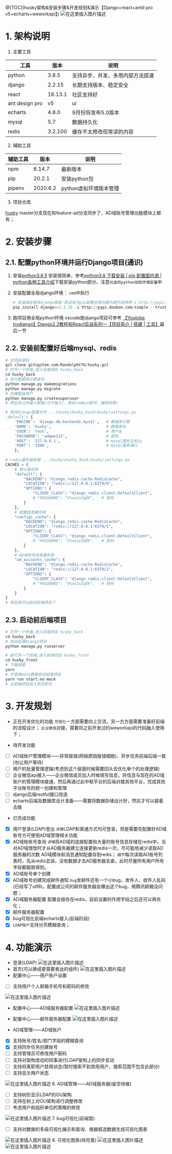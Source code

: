 @[TOC](husky架构&安装步骤&开发规划&演示【Django+react+antd pro v5+echarts+weworkapi】)
![在这里插入图片描述](https://img-blog.csdnimg.cn/cover1/248658033621860363.jpg)

# 1. 架构说明
1. 主要工具
 
| 工具 | 版本 | 说明 |
|--|--|--|
| python | 3.8.5 | 支持异步、并发、多用内部方法提速 |
| django | 2.2.15 | 长期支持版本、稳定安全 |
| react | 16.13.1 | 社区支持好 |
| ant design pro | v5 | ui |
| echarts | 4.8.0 | 9月份将发布5.0版本 | 
| mysql | 5.7 | 数据持久化 | 
| redis | 3.2.100 | 缓存不太修改但常读的内容 | 

2. 辅助工具

| 辅助工具 | 版本 | 说明 |
|--|--|--|
|npm|6.14.7|最新版本|
|pip|20.2.1|安装python包|
|pipenv|2020.6.2|python虚拟环境版本管理|

3. 项目仓库

[husky](https://gitee.com/RandolphCYG/husky)
master分支现在和feature-ad分支同步了，AD域账号管理功能模块上都有；

# 2. 安装步骤
## 2.1. 配置python环境并运行Django项目(通识)
1. 安装[python3.8.5](https://www.python.org/downloads/release/python-385/)
安装很简单，参考[python3.8 下载安装 | pip 配置国内源 | python各种工具介绍](https://blog.csdn.net/qq_33997198/article/details/107420579)下载安装python部分，注意`勾选将python加到环境变量`中

2. 安装配置全局django环境：
`cmd`中执行
	```python
	# 安装指定版本django框架 若没有为pip配置全局的国内源可选择带-i http://pypi.douban.com/simple --trusted-host pypi.douban.com参数
	pip install django==2.2.15 -i http://pypi.douban.com/simple --trusted-host pypi.douban.com
	```
3. 跑项目用全局python环境
vscode跑django项目可参考
[【Youtobe trydjango】Django2.2教程和React实战系列一【项目简介 | 搭建 | 工具】](https://blog.csdn.net/qq_33997198/article/details/103972513)最后一节
## 2.2. 安装前配置好后端mysql、redis

```python
# 拉项目源码
git clone git@gitee.com:RandolphCYG/husky.git
# 打开一个终端,进入后端项目 husky_back
cd husky_back
# 执行数据库迁移语句
python manage.py makemigrations
python manage.py migrate
# 创建超级用户
python manage.py createsuperuser
# 然后会让你输入邮箱(可不输入)、密码(admin即可、强制同意)

# 修改django配置文件 ...\husky\husky_back\husky\settings.py
'default': {
    'ENGINE': 'django.db.backends.mysql',   # 数据库引擎
    'NAME': 'husky',                        # 数据库名
    'USER': 'root',                         # 用户名
    'PASSWORD': 'adqwe123',                 # 密码
    'HOST': '127.0.0.1',                    # mysql服务主机ip
    'PORT': '3306',                         # mysql服务端口
    },
    
# redis缓存服务器 ...\husky\husky_back\husky\settings.py
CACHES = {
    # 默认缓存库
    "default": {
        "BACKEND": "django_redis.cache.RedisCache",
        "LOCATION": "redis://127.0.0.1:6379/0",
        "OPTIONS": {
            "CLIENT_CLASS": "django_redis.client.DefaultClient",
            # "PASSWORD": "V%xw1xZqDK",   # 密码
        }
    },
    # 配置信息缓存库
    "configs_cache": {
        "BACKEND": "django_redis.cache.RedisCache",
        "LOCATION": "redis://127.0.0.1:6379/1",
        "OPTIONS": {
            "CLIENT_CLASS": "django_redis.client.DefaultClient",
            # "PASSWORD": "V%xw1xZqDK",   # 密码
        }
    },
    # AD域账号信息缓存库
    "ad_accounts_cache": {
        "BACKEND": "django_redis.cache.RedisCache",
        "LOCATION": "redis://127.0.0.1:6379/2",
        "OPTIONS": {
            "CLIENT_CLASS": "django_redis.client.DefaultClient",
            # "PASSWORD": "V%xw1xZqDK",   # 密码
        }
    }
}
# 然后就可以启动后端项目了

```

## 2.3. 启动前后端项目
```python
# 打开一个终端,进入后端项目 husky_back
cd husky_back
# 启动后端django项目
python manage.py runserver

# 新打开一个终端,进入前端项目 husky_front 
cd husky_front
# 下载依赖 
yarn
# 不使用mock数据启动前端项目
yarn run start:no-mock
# 从前端项目进入网页即可
```
# 3. 开发规划
 - 正在开发优化的功能
`可视化`一方面需要向上交流，另一方方面需要准备好前端的流程设计；
`企业微信`对接，需要将之前开发过的weworkapi的代码融入使用下；

 - 待开发功能

 - [ ] AD域账户管理模块——异常报错(网络原因报错细致)、异步任务前端后端一致(勿让用户等待)
 - [ ] 用户的批量管理逻辑(考虑到这个层面时候需要回头去优化单个的处理逻辑)
 - [ ] 企业微信api接入——企业微信成员加入时候填写信息，将信息与现在的AD域账户的管理模块接通，然后再通过此中枢平台的后端对接其他平台，完成其他平台账号的统一创建和管理
 - [ ] django后端restful接口改造
 - [ ] echarts后端及数据库设计准备——需要将数据存储设计好，然后才可以接着去做

 - 已完成功能
 - [x] 用户登录(LDAP)登出
`详情`LDAP和普通方式均可登录，但是需要先配置好AD域账号方可使用AD域管理相关功能
 - [x] AD域账账号查询
 `详情`将AD域的连接配置和大量的账号信息存储在redis中，当对AD域增改时才从AD服务器建立连接更新redis一次，尽可能地减少读取AD服务器的次数
AD域模块和消息通知配置存到redis；
`细节`每次读取AD账号列表时，先从redis去读，没有数据才去AD服务器去查，此时尽量所有用户所有字段都能取得到。
 - [x] AD域账号单个创建
 - [x] AD域账号创建完成邮件通知
`bug`发邮件还有一个小bug，发件人、收件人乱码(已经写了utf8)，配置成公司的邮件服务器会爆出这个bug，用腾讯邮箱没问题；
 - [x] AD域服务器配置
配置会报存在redis，目前设置的作用字段之后还可以再优化；
 - [x] 邮件服务器配置
 - [x] bug可视化前端echarts接入(前端阶段)
 - [x] `LDAP账户`支持分页模糊查询；
 
# 4. 功能演示
 - 登录(LDAP)
![在这里插入图片描述](https://img-blog.csdnimg.cn/20201006220602300.png)
 - 首页(可以换成更需要表达的组件)
![在这里插入图片描述](https://img-blog.csdnimg.cn/20201006220743836.png)
 - 配置中心——用户账户设置

 - [ ] 支持用户个人邮箱手机号和密码的修改

![在这里插入图片描述](https://img-blog.csdnimg.cn/20201008102922903.png)
 - 配置中心——AD域服务器配置
![在这里插入图片描述](https://img-blog.csdnimg.cn/20201008102444455.png)

 - 配置中心——邮件服务器配置
![在这里插入图片描述](https://img-blog.csdnimg.cn/202010081023139.png)


 - AD域管理——AD域账户

 - [x] 支持账号/姓名/部门字段的模糊查询
 - [x] 支持同步任务创建账号
 - [ ] 支持管理员可修改用户密码
 - [ ] 支持对架构改动的同事进行LDAP架构上的同步变动
 - [ ] 支持将离职用户禁用状态(暂时搜索不到禁用用户，搜索范围不包含此部分)
 - [ ] 支持显示用户状态 

![在这里插入图片描述](https://img-blog.csdnimg.cn/20201006221233382.png)
6. AD域管理——AD域服务器(留空待做)
 - [ ] 支持树形显示LDAP的OU架构
 - [ ] 支持在树上对OU架构进行调整修改
 - [ ] 考虑用户和组织单位的策略的修改

![在这里插入图片描述](https://img-blog.csdnimg.cn/20201006221303792.png)
7. bug可视化(前端暂)
 - [ ] 支持对数据的多级可视化展示和查询、根据框选数据生成可视化图表

![在这里插入图片描述](https://img-blog.csdnimg.cn/20200927105652438.png)
8. 可视化图表(待完善)
![在这里插入图片描述](https://img-blog.csdnimg.cn/20200927105733688.png)
![在这里插入图片描述](https://img-blog.csdnimg.cn/20200927105806718.png)

